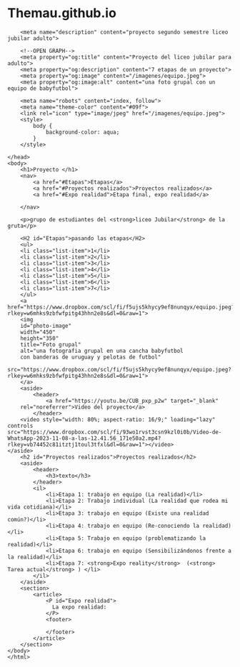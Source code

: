 # Themau.github.io
<!DOCTYPE html>
<html lang="es">
    <head>
        <meta charset="utf-8"> <!--codificación-->
        <meta name="viewport" content="width=device-width, initial-scale=1.0">
        <title>Proyecto final</title>
        
        <meta name="description" content="proyecto segundo semestre liceo jubilar adulto">

        <!--OPEN GRAPH-->
        <meta property="og:title" content="Proyecto del liceo jubilar para adulto">
        <meta property="og:description" content="7 etapas de un proyecto">
        <meta property="og:image" content="/imagenes/equipo.jpeg">
        <meta property="og:image:alt" content="una foto grupal con un equipo de babyfutbol">
        
        <meta name="robots" content="index, follow">
        <meta name="theme-color" content="#09f">
        <link rel="icon" type="image/jpeg" href="/imagenes/equipo.jpeg">
        <style>
            body {
                background-color: aqua;
            }
        </style>
        
    </head>
    <body>
        <h1>Proyecto </h1>
        <nav>
            <a href="#Etapas">Etapas</a>
            <a href="#Proyectos realizados">Proyectos realizados</a>
            <a href="#Expo realidad">Etapa final, expo realidad</a>

        </nav>

        <p>grupo de estudiantes del <strong>liceo Jubilar</strong> de la gruta</p>
        
        <H2 id="Etapas">pasando las etapas</H2>
        <ul>
        <li class="list-item">1</li>
        <li class="list-item">2</li>
        <li class="list-item">3</li>
        <li class="list-item">4</li>
        <li class="list-item">5</li>
        <li class="list-item">6</li>
        <li class="list-item">7</li>
        </ul>
        <a href="https://www.dropbox.com/scl/fi/f5ujs5khycy9ef8nunqyx/equipo.jpeg?rlkey=w6mhks9zbfwfpitg43hhn2e8s&dl=0&raw=1">
        <img
        id="photo-image"
        width="450"
        height="350"
        title="Foto grupal"
        alt="una fotografia grupal en una cancha babyfutbol
        con banderas de uruguay y pelotas de futbol"
        src="https://www.dropbox.com/scl/fi/f5ujs5khycy9ef8nunqyx/equipo.jpeg?rlkey=w6mhks9zbfwfpitg43hhn2e8s&dl=0&raw=1">
        </a>
        <aside>
            <header>
                <a href="https://youtu.be/CUB_pxp_p2w" target="_blank"
        rel="noreferrer">Video del proyecto</a>
            </header>
        <video style="width: 80%; aspect-ratio: 16/9;" loading="lazy" controls src="https://www.dropbox.com/scl/fi/93wo1rvst3csn9kzl0i0b/Video-de-WhatsApp-2023-11-08-a-las-12.41.56_171e50a2.mp4?rlkey=vb74452c81itztj1toul3tfxl&dl=0&raw=1"></video>
    </aside>
        <h2 id="Proyectos realizados">Proyectos realizados</h2>
        <aside>
            <header>
                <h3>texto</h3>
            </header>
            <il>
                <li>Etapa 1: trabajo en equipo (La realidad)</li>
                <li>Etapa 2: Trabajo individual (La realidad que rodea mi vida cotidiana)</li>
                <li>Etapa 3: trabajo en equipo (Existe una realidad común?)</li>
                <li>Etapa 4: trabajo en equipo (Re-conociendo la realidad)</li>
                <li>Etapa 5: Trabajo en equipo (problematizando la realidad)</li>
                <li>Etapa 6: trabajo en equipo (Sensibilizándonos frente a la realidad)</li>
                <li>Etapa 7: <strong>Expo reality</strong>  (<strong> Tarea actual</strong> ) </li>
            </il>
        </aside>
        <section>
            <article>
                <P id="Expo realidad">
                  La expo realidad:
                </P>
                <footer>
                    
                </footer>
            </article>
        </section>
    </body>
    </html>

